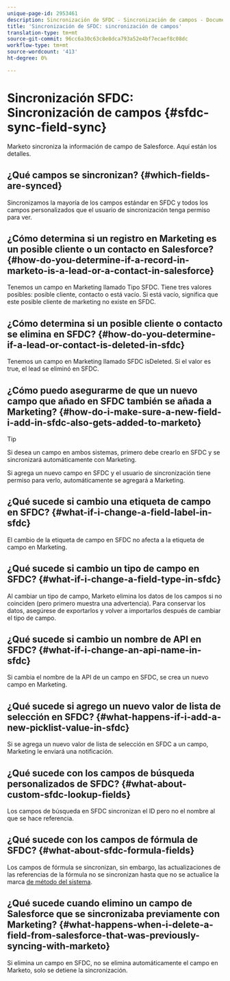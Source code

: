 ```yaml
---
unique-page-id: 2953461
description: Sincronización de SFDC - Sincronización de campos - Documentos de marketing - Documentación del producto
title: 'Sincronización de SFDC: sincronización de campos'
translation-type: tm+mt
source-git-commit: 96cc6a30c63c8e8dca793a52e4bf7ecaef8c08dc
workflow-type: tm+mt
source-wordcount: '413'
ht-degree: 0%

---
```



# Sincronización SFDC: Sincronización de campos {#sfdc-sync-field-sync}

Marketo sincroniza la información de campo de Salesforce. Aquí están los detalles.

## ¿Qué campos se sincronizan? {#which-fields-are-synced}

Sincronizamos la mayoría de los campos estándar en SFDC y todos los campos personalizados que el usuario de sincronización tenga permiso para ver.

## ¿Cómo determina si un registro en Marketing es un posible cliente o un contacto en Salesforce? {#how-do-you-determine-if-a-record-in-marketo-is-a-lead-or-a-contact-in-salesforce}

Tenemos un campo en Marketing llamado Tipo SFDC. Tiene tres valores posibles: posible cliente, contacto o está vacío. Si está vacío, significa que este posible cliente de marketing no existe en SFDC.

## ¿Cómo determina si un posible cliente o contacto se elimina en SFDC? {#how-do-you-determine-if-a-lead-or-contact-is-deleted-in-sfdc}

Tenemos un campo en Marketing llamado SFDC isDeleted. Si el valor es true, el lead se eliminó en SFDC.

## ¿Cómo puedo asegurarme de que un nuevo campo que añado en SFDC también se añada a Marketing? {#how-do-i-make-sure-a-new-field-i-add-in-sfdc-also-gets-added-to-marketo}

>[!TIP]
>
>Si desea un campo en ambos sistemas, primero debe crearlo en SFDC y se sincronizará automáticamente con Marketing.

Si agrega un nuevo campo en SFDC y el usuario de sincronización tiene permiso para verlo, automáticamente se agregará a Marketing.

## ¿Qué sucede si cambio una etiqueta de campo en SFDC? {#what-if-i-change-a-field-label-in-sfdc}

El cambio de la etiqueta de campo en SFDC no afecta a la etiqueta de campo en Marketing.

## ¿Qué sucede si cambio un tipo de campo en SFDC? {#what-if-i-change-a-field-type-in-sfdc}

Al cambiar un tipo de campo, Marketo elimina los datos de los campos si no coinciden (pero primero muestra una advertencia). Para conservar los datos, asegúrese de exportarlos y volver a importarlos después de cambiar el tipo de campo.

## ¿Qué sucede si cambio un nombre de API en SFDC? {#what-if-i-change-an-api-name-in-sfdc}

Si cambia el nombre de la API de un campo en SFDC, se crea un nuevo campo en Marketing.

## ¿Qué sucede si agrego un nuevo valor de lista de selección en SFDC? {#what-happens-if-i-add-a-new-picklist-value-in-sfdc}

Si se agrega un nuevo valor de lista de selección en SFDC a un campo, Marketing le enviará una notificación.

## ¿Qué sucede con los campos de búsqueda personalizados de SFDC? {#what-about-custom-sfdc-lookup-fields}

Los campos de búsqueda en SFDC sincronizan el ID pero no el nombre al que se hace referencia.

## ¿Qué sucede con los campos de fórmula de SFDC? {#what-about-sfdc-formula-fields}

Los campos de fórmula se sincronizan, sin embargo, las actualizaciones de las referencias de la fórmula no se sincronizan hasta que no se actualice la marca [de método del sistema](https://help.salesforce.com/apex/HTViewSolution?id=000193203&amp;language=en_US).

## ¿Qué sucede cuando elimino un campo de Salesforce que se sincronizaba previamente con Marketing? {#what-happens-when-i-delete-a-field-from-salesforce-that-was-previously-syncing-with-marketo}

Si elimina un campo en SFDC, no se elimina automáticamente el campo en Marketo, solo se detiene la sincronización.
